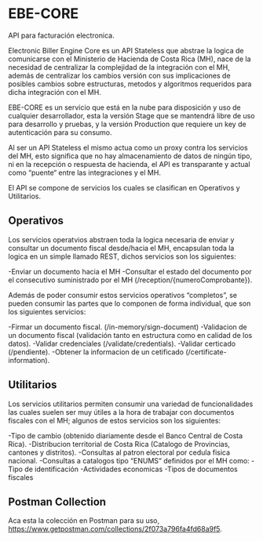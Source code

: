 # EBE-CORE
API para facturación electronica.

Electronic Biller Engine Core es un API Stateless que abstrae la logica de comunicarse con el Ministerio de Hacienda de Costa Rica (MH), nace de la necesidad de centralizar la complejidad de la integración con el MH, además de centralizar los cambios versión con sus implicaciones de posibles cambios sobre estructuras, metodos y algoritmos requeridos para dicha integración con el MH.

EBE-CORE es un servicio que está en la nube para disposición y uso de cualquier desarrollador, esta la versión Stage que se mantendrá libre de uso para desarrollo y pruebas, y la versión Production que requiere un key de autenticación para su consumo.

Al ser un API Stateless el mismo actua como un proxy contra los servicios del MH, esto significa que no hay almacenamiento de datos de ningún tipo, ni en la recepción o respuesta de hacienda, el API es transparante y actual como “puente“ entre las integraciones y el MH.

El API se compone de servicios los cuales se clasifican en Operativos y Utilitarios.

## Operativos
Los servicios operatvios abstraen toda la logica necesaria de enviar y consultar un documento fiscal desde/hacia el MH, encapsulan toda la logica en un simple llamado REST, dichos servicios son los siguientes:

-Enviar un documento hacia el MH
-Consultar el estado del documento por el consecutivo suministrado por el MH (/reception/{numeroComprobante}).

Además de poder consumir estos servicios operativos “completos”, se pueden consumir las partes que lo componen de forma individual, que son los siguientes servicios:

-Firmar un documento fiscal. (/in-memory/sign-document)
-Validacion de un documento fiscal (validación tanto en estructura como en calidad de los datos).
-Validar credenciales (/validate/credentials).
-Validar certicado (/pendiente).
-Obtener la informacion de un cetificado (/certificate-information).

## Utilitarios
Los servicios utilitarios permiten consumir una variedad de funcionalidades las cuales suelen ser muy útiles a la hora de trabajar con documentos fiscales con el MH; algunos de estos servicios son los siguientes:

-Tipo de cambio (obtenido diariamente desde el Banco Central de Costa Rica).
-Distribucion territorial de Costa Rica (Catalogo de Provincias, cantones y distritos).
-Consultas al patron electoral por cedula fisica nacional.
-Consultas a catalogos tipo “ENUMS“ definidos por el MH como:
-Tipo de identificación
-Actividades economicas
-Tipos de documentos fiscales

## Postman Collection
Aca esta la colección en Postman para su uso, https://www.getpostman.com/collections/2f073a796fa4fd68a9f5.
